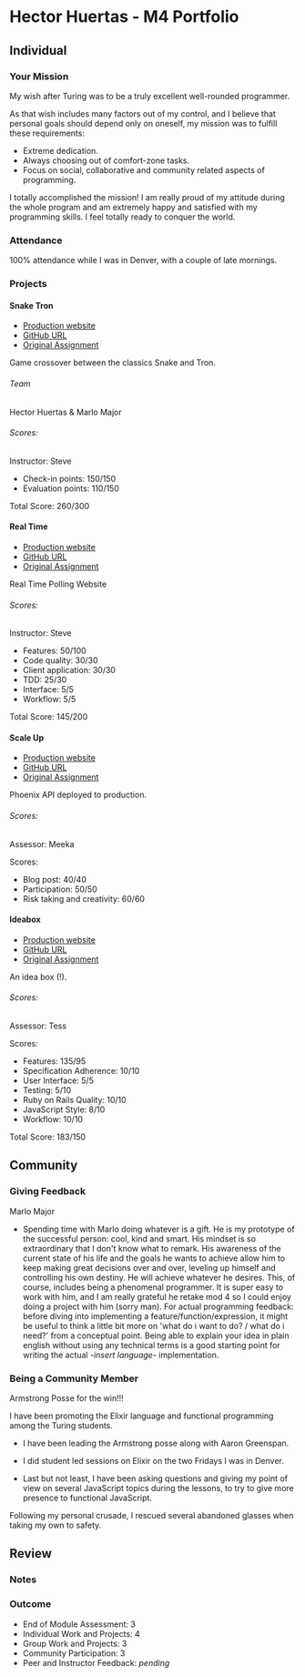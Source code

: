 # Hector Huertas - M4 Portfolio

## Individual

### Your Mission
My wish after Turing was to be a truly excellent well-rounded programmer.

As that wish includes many factors out of my control, and I believe that personal
goals should depend only on oneself, my mission was to fulfill these requirements:

* Extreme dedication.
* Always choosing out of comfort-zone tasks.
* Focus on social, collaborative and community related aspects of programming.

I totally accomplished the mission! I am really proud of my attitude during the whole program and am extremely happy and satisfied with my programming skills. I feel totally ready to conquer the world.

### Attendance

100% attendance while I was in Denver, with a couple of late mornings.


### Projects

#### Snake Tron

* [Production website](http://hectorhuertas.github.io/snake-tron/)
* [GitHub URL](https://github.com/hectorhuertas/snake-tron)
* [Original Assignment](https://github.com/turingschool/lesson_plans/blob/master/ruby_04-apis_and_scalability/gametime_project.markdown)

Game crossover between the classics Snake and Tron.

###### Team
Hector Huertas & Marlo Major

###### Scores:
Instructor: Steve

* Check-in points: 150/150
* Evaluation points: 110/150

Total Score: 260/300

#### Real Time

* [Production website](https://real-time-hector.herokuapp.com/)
* [GitHub URL](https://github.com/hectorhuertas/real-time)
* [Original Assignment](https://github.com/turingschool/curriculum/blob/master/source/projects/real_time.markdown)

Real Time Polling Website

###### Scores:

Instructor: Steve

* Features: 50/100
* Code quality: 30/30
* Client application: 30/30
* TDD: 25/30
* Interface: 5/5
* Workflow: 5/5

Total Score: 145/200

#### Scale Up

* [Production website](https://colabora-api.herokuapp.com/api/v1/notes)
* [GitHub URL](https://github.com/hectorhuertas/colabora_api)
* [Original Assignment](https://github.com/turingschool/lesson_plans/blob/master/ruby_04-apis_and_scalability/independent_study_project.markdown)

Phoenix API deployed to production.

###### Scores:
Assessor: Meeka

Scores:
* Blog post: 40/40
* Participation: 50/50
* Risk taking and creativity: 60/60

#### Ideabox

* [Production website](https://ideabox-hector.herokuapp.com/)
* [GitHub URL](https://github.com/hectorhuertas/ideabox)
* [Original Assignment](https://github.com/turingschool/curriculum/blob/master/source/projects/revenge_of_idea_box.markdown)

An idea box (!).

###### Scores:
Assessor: Tess

Scores:
* Features: 135/95
* Specification Adherence: 10/10
* User Interface: 5/5
* Testing: 5/10
* Ruby on Rails Quality: 10/10
* JavaScript Style: 8/10
* Workflow: 10/10

Total Score: 183/150

## Community

### Giving Feedback

Marlo Major
* Spending time with Marlo doing whatever is a gift. He is my prototype of the successful person: cool, kind and smart. His mindset is so extraordinary that I don't know what to remark. His awareness of the current state of his life and the goals he wants to achieve allow him to keep making great decisions over and over, leveling up himself and controlling his own destiny. He will achieve whatever he desires. This, of course, includes being a phenomenal programmer. It is super easy to work with him, and I am really grateful he retake mod 4 so I could enjoy doing a project with him (sorry man). For actual programming feedback: before diving into implementing a feature/function/expression, it might be useful to think a little bit more on 'what do i want to do? / what do i need?' from a conceptual point. Being able to explain your idea in plain english without using any technical terms is a good starting point for writing the actual  -*insert language*- implementation.

### Being a Community Member

Armstrong Posse for the win!!!

I have been promoting the Elixir language and functional programming among the Turing students.

* I have been leading the Armstrong posse along with Aaron Greenspan.

* I did student led sessions on Elixir on the two Fridays I was in Denver.

* Last but not least, I have been asking questions and giving my point of view on several JavaScript topics during the lessons, to try to give more presence to functional JavaScript.

Following  my personal crusade, I rescued several abandoned glasses when taking my own to safety.


## Review

### Notes

### Outcome

* End of Module Assessment: 3
* Individual Work and Projects: 4
* Group Work and Projects: 3
* Community Participation: 3
* Peer and Instructor Feedback: _pending_
